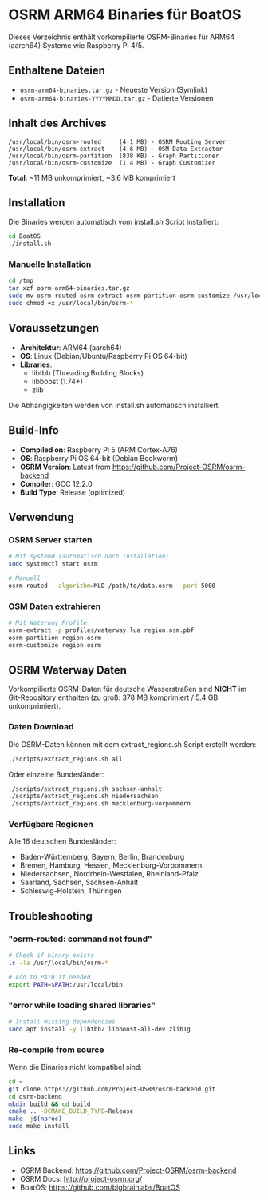 # OSRM ARM64 Binaries für BoatOS

Dieses Verzeichnis enthält vorkompilierte OSRM-Binaries für ARM64 (aarch64) Systeme wie Raspberry Pi 4/5.

## Enthaltene Dateien

- `osrm-arm64-binaries.tar.gz` - Neueste Version (Symlink)
- `osrm-arm64-binaries-YYYYMMDD.tar.gz` - Datierte Versionen

## Inhalt des Archives

```
/usr/local/bin/osrm-routed     (4.1 MB) - OSRM Routing Server
/usr/local/bin/osrm-extract    (4.6 MB) - OSM Data Extractor
/usr/local/bin/osrm-partition  (838 KB) - Graph Partitioner
/usr/local/bin/osrm-customize  (1.4 MB) - Graph Customizer
```

**Total**: ~11 MB unkomprimiert, ~3.6 MB komprimiert

## Installation

Die Binaries werden automatisch vom install.sh Script installiert:

```bash
cd BoatOS
./install.sh
```

### Manuelle Installation

```bash
cd /tmp
tar xzf osrm-arm64-binaries.tar.gz
sudo mv osrm-routed osrm-extract osrm-partition osrm-customize /usr/local/bin/
sudo chmod +x /usr/local/bin/osrm-*
```

## Voraussetzungen

- **Architektur**: ARM64 (aarch64)
- **OS**: Linux (Debian/Ubuntu/Raspberry Pi OS 64-bit)
- **Libraries**:
  - libtbb (Threading Building Blocks)
  - libboost (1.74+)
  - zlib

Die Abhängigkeiten werden von install.sh automatisch installiert.

## Build-Info

- **Compiled on**: Raspberry Pi 5 (ARM Cortex-A76)
- **OS**: Raspberry Pi OS 64-bit (Debian Bookworm)
- **OSRM Version**: Latest from https://github.com/Project-OSRM/osrm-backend
- **Compiler**: GCC 12.2.0
- **Build Type**: Release (optimized)

## Verwendung

### OSRM Server starten

```bash
# Mit systemd (automatisch nach Installation)
sudo systemctl start osrm

# Manuell
osrm-routed --algorithm=MLD /path/to/data.osrm --port 5000
```

### OSM Daten extrahieren

```bash
# Mit Waterway Profile
osrm-extract -p profiles/waterway.lua region.osm.pbf
osrm-partition region.osrm
osrm-customize region.osrm
```

## OSRM Waterway Daten

Vorkompilierte OSRM-Daten für deutsche Wasserstraßen sind **NICHT** im Git-Repository enthalten (zu groß: 378 MB komprimiert / 5.4 GB unkomprimiert).

### Daten Download

Die OSRM-Daten können mit dem extract_regions.sh Script erstellt werden:

```bash
./scripts/extract_regions.sh all
```

Oder einzelne Bundesländer:

```bash
./scripts/extract_regions.sh sachsen-anhalt
./scripts/extract_regions.sh niedersachsen
./scripts/extract_regions.sh mecklenburg-vorpommern
```

### Verfügbare Regionen

Alle 16 deutschen Bundesländer:
- Baden-Württemberg, Bayern, Berlin, Brandenburg
- Bremen, Hamburg, Hessen, Mecklenburg-Vorpommern
- Niedersachsen, Nordrhein-Westfalen, Rheinland-Pfalz
- Saarland, Sachsen, Sachsen-Anhalt
- Schleswig-Holstein, Thüringen

## Troubleshooting

### "osrm-routed: command not found"

```bash
# Check if binary exists
ls -la /usr/local/bin/osrm-*

# Add to PATH if needed
export PATH=$PATH:/usr/local/bin
```

### "error while loading shared libraries"

```bash
# Install missing dependencies
sudo apt install -y libtbb2 libboost-all-dev zlib1g
```

### Re-compile from source

Wenn die Binaries nicht kompatibel sind:

```bash
cd ~
git clone https://github.com/Project-OSRM/osrm-backend.git
cd osrm-backend
mkdir build && cd build
cmake .. -DCMAKE_BUILD_TYPE=Release
make -j$(nproc)
sudo make install
```

## Links

- OSRM Backend: https://github.com/Project-OSRM/osrm-backend
- OSRM Docs: http://project-osrm.org/
- BoatOS: https://github.com/bigbrainlabs/BoatOS
